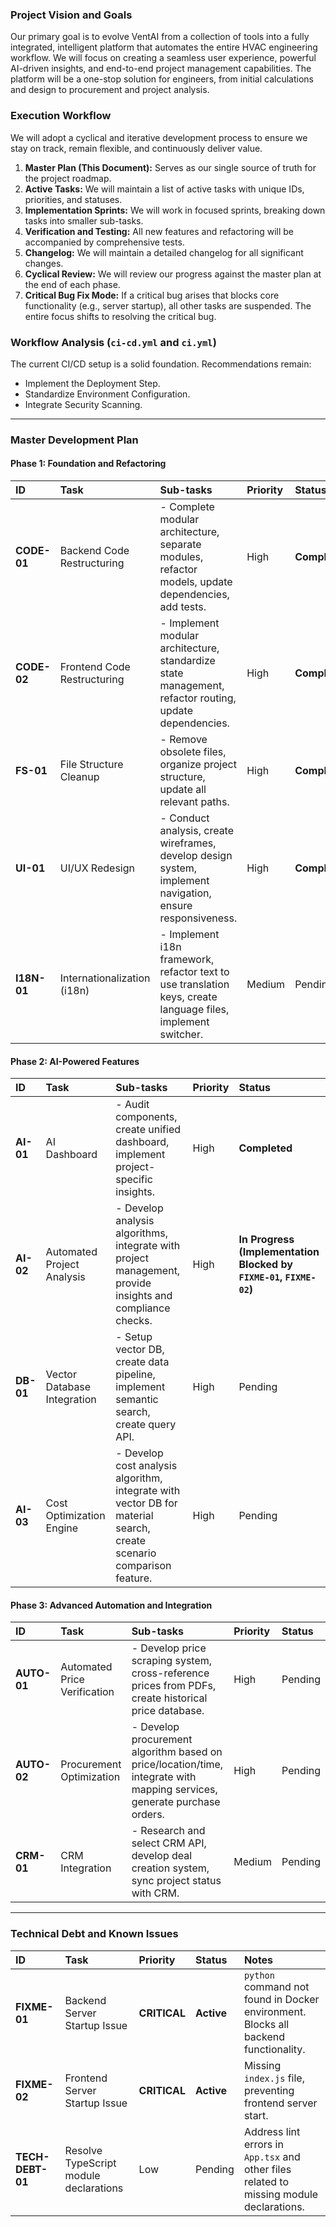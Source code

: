 ### Project Vision and Goals

Our primary goal is to evolve VentAI from a collection of tools into a fully integrated, intelligent platform that automates the entire HVAC engineering workflow. We will focus on creating a seamless user experience, powerful AI-driven insights, and end-to-end project management capabilities. The platform will be a one-stop solution for engineers, from initial calculations and design to procurement and project analysis.

### Execution Workflow

We will adopt a cyclical and iterative development process to ensure we stay on track, remain flexible, and continuously deliver value.

1.  **Master Plan (This Document):** Serves as our single source of truth for the project roadmap.
2.  **Active Tasks:** We will maintain a list of active tasks with unique IDs, priorities, and statuses.
3.  **Implementation Sprints:** We will work in focused sprints, breaking down tasks into smaller sub-tasks.
4.  **Verification and Testing:** All new features and refactoring will be accompanied by comprehensive tests.
5.  **Changelog:** We will maintain a detailed changelog for all significant changes.
6.  **Cyclical Review:** We will review our progress against the master plan at the end of each phase.
7.  **Critical Bug Fix Mode:** If a critical bug arises that blocks core functionality (e.g., server startup), all other tasks are suspended. The entire focus shifts to resolving the critical bug.

### Workflow Analysis (`ci-cd.yml` and `ci.yml`)

The current CI/CD setup is a solid foundation. Recommendations remain:
  * Implement the Deployment Step.
  * Standardize Environment Configuration.
  * Integrate Security Scanning.

-----

### Master Development Plan

#### Phase 1: Foundation and Refactoring

| ID | Task | Sub-tasks | Priority | Status |
| :--- | :--- | :--- | :--- | :--- |
| **CODE-01** | Backend Code Restructuring | - Complete modular architecture, separate modules, refactor models, update dependencies, add tests. | High | **Completed** |
| **CODE-02** | Frontend Code Restructuring| - Implement modular architecture, standardize state management, refactor routing, update dependencies. | High | **Completed** |
| **FS-01** | File Structure Cleanup | - Remove obsolete files, organize project structure, update all relevant paths. | High | **Completed** |
| **UI-01** | UI/UX Redesign | - Conduct analysis, create wireframes, develop design system, implement navigation, ensure responsiveness. | High | **Completed** |
| **I18N-01** | Internationalization (i18n)| - Implement i18n framework, refactor text to use translation keys, create language files, implement switcher. | Medium | Pending |

#### Phase 2: AI-Powered Features

| ID | Task | Sub-tasks | Priority | Status |
| :--- | :--- | :--- | :--- | :--- |
| **AI-01** | AI Dashboard | - Audit components, create unified dashboard, implement project-specific insights. | High | **Completed** |
| **AI-02** | Automated Project Analysis | - Develop analysis algorithms, integrate with project management, provide insights and compliance checks. | High | **In Progress (Implementation Blocked by `FIXME-01`, `FIXME-02`)** |
| **DB-01** | Vector Database Integration | - Setup vector DB, create data pipeline, implement semantic search, create query API. | High | Pending |
| **AI-03** | Cost Optimization Engine | - Develop cost analysis algorithm, integrate with vector DB for material search, create scenario comparison feature. | High | Pending |

#### Phase 3: Advanced Automation and Integration

| ID | Task | Sub-tasks | Priority | Status |
| :--- | :--- | :--- | :--- | :--- |
| **AUTO-01**| Automated Price Verification| - Develop price scraping system, cross-reference prices from PDFs, create historical price database. | High | Pending |
| **AUTO-02**| Procurement Optimization | - Develop procurement algorithm based on price/location/time, integrate with mapping services, generate purchase orders. | High | Pending |
| **CRM-01**| CRM Integration| - Research and select CRM API, develop deal creation system, sync project status with CRM. | Medium | Pending |

---
### Technical Debt and Known Issues

| ID | Task | Priority | Status | Notes |
| :--- | :--- | :--- | :--- | :--- |
| **FIXME-01**| Backend Server Startup Issue | **CRITICAL** | **Active** | `python` command not found in Docker environment. Blocks all backend functionality. |
| **FIXME-02**| Frontend Server Startup Issue| **CRITICAL** | **Active** | Missing `index.js` file, preventing frontend server start. |
| **TECH-DEBT-01**| Resolve TypeScript module declarations | Low | Pending | Address lint errors in `App.tsx` and other files related to missing module declarations. |